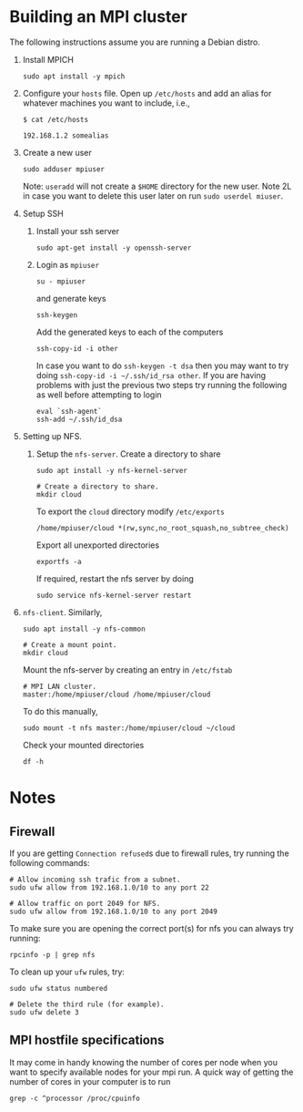 # Building an MPI cluster

The following instructions assume you are running a Debian distro.

1. Install MPICH
   ```
   sudo apt install -y mpich
   ```

2. Configure your `hosts` file. Open up `/etc/hosts` and add an alias for
   whatever machines you want to include, i.e.,
   ```
   $ cat /etc/hosts

   192.168.1.2 somealias
   ```

3. Create a new user
   ```
   sudo adduser mpiuser
   ```

   Note: `useradd` will not create a `$HOME` directory for the new user.
   Note 2L in case you want to delete this user later on run `sudo userdel
   miuser`.

4. Setup SSH
   1. Install your ssh server
      ```
      sudo apt-get install -y openssh-server
      ```

   2. Login as `mpiuser`
      ```
      su - mpiuser
      ```

      and generate keys 
      ```
      ssh-keygen
      ```

      Add the generated keys to each of the computers
      ```
      ssh-copy-id -i other
      ```

      In case you want to do `ssh-keygen -t dsa` then you may want to try doing
      `ssh-copy-id -i ~/.ssh/id_rsa other`. 
      If you are having problems with just the previous two steps try running
      the following as well before attempting to login
      ```
      eval `ssh-agent`
      ssh-add ~/.ssh/id_dsa
      ```

5. Setting up NFS.
   1. Setup the `nfs-server`. Create a directory to share
      ```
      sudo apt install -y nfs-kernel-server

      # Create a directory to share.
      mkdir cloud
      ```

      To export the `cloud` directory modify `/etc/exports`
      ```
      /home/mpiuser/cloud *(rw,sync,no_root_squash,no_subtree_check)
      ```

      Export all unexported directories
      ```
      exportfs -a
      ```

      If required, restart the nfs server by doing
      ```
      sudo service nfs-kernel-server restart
      ```

  2. `nfs-client`. Similarly,
      ```
      sudo apt install -y nfs-common

      # Create a mount point.
      mkdir cloud
      ```

      Mount the nfs-server by creating an entry in `/etc/fstab`
      ```
      # MPI LAN cluster.
      master:/home/mpiuser/cloud /home/mpiuser/cloud
      ```
      To do this manually,
      ```
      sudo mount -t nfs master:/home/mpiuser/cloud ~/cloud
      ```

      Check your mounted directories
      ```
      df -h
      ```

# Notes
## Firewall
If you are getting `Connection refused`s due to firewall rules, try running the
following commands:
```
# Allow incoming ssh trafic from a subnet.
sudo ufw allow from 192.168.1.0/10 to any port 22

# Allow traffic on port 2049 for NFS.
sudo ufw allow from 192.168.1.0/10 to any port 2049
```

To make sure you are opening the correct port(s) for nfs you can always try
running:
```
rpcinfo -p | grep nfs
```

To clean up your `ufw` rules, try:
```
sudo ufw status numbered

# Delete the third rule (for example).
sudo ufw delete 3
```

## MPI hostfile specifications
It may come in handy knowing the number of cores per node when you want to
specify available nodes for your mpi run. A quick way of getting the number of
cores in your computer is to run
```
grep -c ^processor /proc/cpuinfo
```

